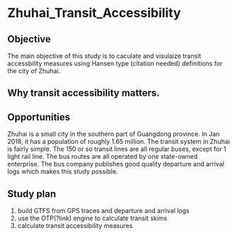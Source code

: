 # Zhuhai_Transit_Accessibility

## Objective
The main objective of this study is to caculate and visulaize transit accessbility measures using Hansen type (citation needed) definitions for the city of Zhuhai.

## Why transit accessibility matters.


## Opportunities
Zhuhai is a small city in the southern part of Guangdong province. In Jan 2018, it has a population of roughly 1.65
 million. The transit system in Zhuhai is fairly simple. The 150 or so transit lines are all regular buses, except for 1 light rail line. The bus routes are all operated by one state-owned enterprise. The bus company publishes good quality departure and arrival logs which makes this study possible.

## Study plan
1. build GTFS from GPS traces and departure and arrival logs
2. use the OTP(?link) engine to calculate transit skims
3. calculate transit accessibility measures
